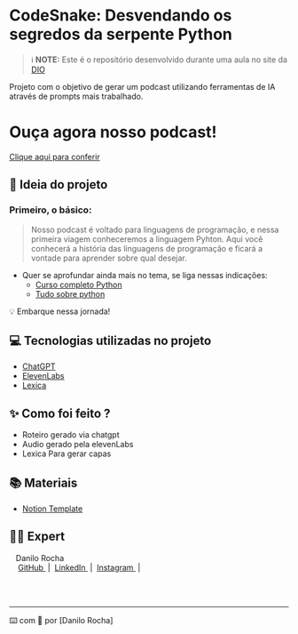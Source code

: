 
# CodeSnake: Desvendando os segredos da serpente Python


 > ℹ️ **NOTE:** Este é o repositório desenvolvido durante uma aula no site da [DIO](https://dio.me)

Projeto com o objetivo de gerar um podcast utilizando ferramentas de IA através de prompts mais trabalhado.

# Ouça agora nosso podcast!
[Clique aqui para conferir](https://honey-evergreen-8cb.notion.site/CodeSnake-Desvendando-os-segredos-da-serpente-Python-50d848446b3c49e2b9cb78e9de500402)

## 🐍 Ideia do projeto
### Primeiro, o básico:

> Nosso podcast é voltado para linguagens de programação, e nessa primeira viagem conheceremos a linguagem Pyhton.
> Aqui você conhecerá a história das linguagens de programação e ficará a 
vontade para aprender sobre qual desejar.

- Quer se aprofundar ainda mais no tema, se liga nessas indicações:
    - [Curso completo Python](https://www.youtube.com/watch?v=S9uPNppGsGo&list=PLvE-ZAFRgX8hnECDn1v9HNTI71veL3oW0)
    - [Tudo sobre python](https://www.python.org/)
 
💡 Embarque nessa jornada!

## 💻 Tecnologias utilizadas no projeto

- [ChatGPT](https://chat.openai.com/) 
- [ElevenLabs](https://beta.elevenlabs.io/)
- [Lexica](https://lexica.art/)

## ✨ Como foi feito ?

- Roteiro gerado via chatgpt
- Audio gerado pela elevenLabs
- Lexica Para gerar capas

## 📚 Materiais

- [Notion Template](https://www.linkedin.com/in/danilo-rocha-5b5a17188/)

## 👨‍💻 Expert

<p>
    <p>&nbsp&nbsp&nbspDanilo Rocha<br>
    &nbsp&nbsp&nbsp
    <a 
        href="https://github.com/dan03ilo">
        GitHub
    </a>
    &nbsp;|&nbsp;
    <a 
        href="https://www.linkedin.com/in/danilo-rocha-5b5a17188/">
        LinkedIn
    </a>
    &nbsp;|&nbsp;
    <a 
        href="https://www.instagram.com/_dani.00/">
        Instagram
    </a>
    &nbsp;|&nbsp;</p>
</p>
<br/><br/>
<p>

---

⌨️ com 💜 por [Danilo Rocha]
